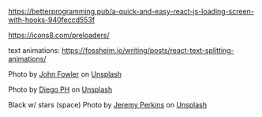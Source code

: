 https://betterprogramming.pub/a-quick-and-easy-react-js-loading-screen-with-hooks-940feccd553f

https://icons8.com/preloaders/

text animations:
https://fossheim.io/writing/posts/react-text-splitting-animations/



<span>Photo by <a href="https://unsplash.com/@wildhoney?utm_source=unsplash&amp;utm_medium=referral&amp;utm_content=creditCopyText">John Fowler</a> on <a href="https://unsplash.com/s/photos/space?utm_source=unsplash&amp;utm_medium=referral&amp;utm_content=creditCopyText">Unsplash</a></span>

<span>Photo by <a href="https://unsplash.com/@jdiegoph?utm_source=unsplash&amp;utm_medium=referral&amp;utm_content=creditCopyText">Diego PH</a> on <a href="https://unsplash.com/s/photos/space?utm_source=unsplash&amp;utm_medium=referral&amp;utm_content=creditCopyText">Unsplash</a></span>


Black w/ stars (space)
<span>Photo by <a href="https://unsplash.com/@jeremyperkins?utm_source=unsplash&amp;utm_medium=referral&amp;utm_content=creditCopyText">Jeremy Perkins</a> on <a href="https://unsplash.com/s/photos/stars?utm_source=unsplash&amp;utm_medium=referral&amp;utm_content=creditCopyText">Unsplash</a></span>